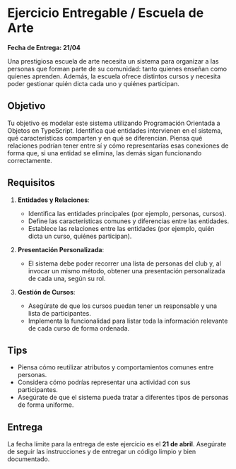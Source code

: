 # Ejercicio Entregable / Escuela de Arte

**Fecha de Entrega: 21/04**

Una prestigiosa escuela de arte necesita un sistema para organizar a las personas que forman parte de su comunidad: tanto quienes enseñan como quienes aprenden. Además, la escuela ofrece distintos cursos y necesita poder gestionar quién dicta cada uno y quiénes participan.

## Objetivo

Tu objetivo es modelar este sistema utilizando Programación Orientada a Objetos en TypeScript. Identifica qué entidades intervienen en el sistema, qué características comparten y en qué se diferencian. Piensa qué relaciones podrían tener entre sí y cómo representarías esas conexiones de forma que, si una entidad se elimina, las demás sigan funcionando correctamente.

## Requisitos

1. **Entidades y Relaciones**:
   - Identifica las entidades principales (por ejemplo, personas, cursos).
   - Define las características comunes y diferencias entre las entidades.
   - Establece las relaciones entre las entidades (por ejemplo, quién dicta un curso, quiénes participan).

2. **Presentación Personalizada**:
   - El sistema debe poder recorrer una lista de personas del club y, al invocar un mismo método, obtener una presentación personalizada de cada una, según su rol.

3. **Gestión de Cursos**:
   - Asegúrate de que los cursos puedan tener un responsable y una lista de participantes.
   - Implementa la funcionalidad para listar toda la información relevante de cada curso de forma ordenada.

## Tips

- Piensa cómo reutilizar atributos y comportamientos comunes entre personas.
- Considera cómo podrías representar una actividad con sus participantes.
- Asegúrate de que el sistema pueda tratar a diferentes tipos de personas de forma uniforme.

## Entrega

La fecha límite para la entrega de este ejercicio es el **21 de abril**. Asegúrate de seguir las instrucciones y de entregar un código limpio y bien documentado.